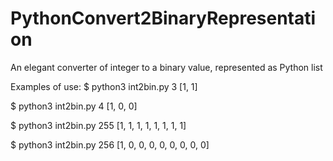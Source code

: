 # PythonConvert2BinaryRepresentation
An elegant converter of integer to a binary value, represented as Python list

Examples of use:
$ python3 int2bin.py 3
[1, 1]

$ python3 int2bin.py 4
[1, 0, 0]

$ python3 int2bin.py 255
[1, 1, 1, 1, 1, 1, 1, 1]

$ python3 int2bin.py 256
[1, 0, 0, 0, 0, 0, 0, 0, 0]

